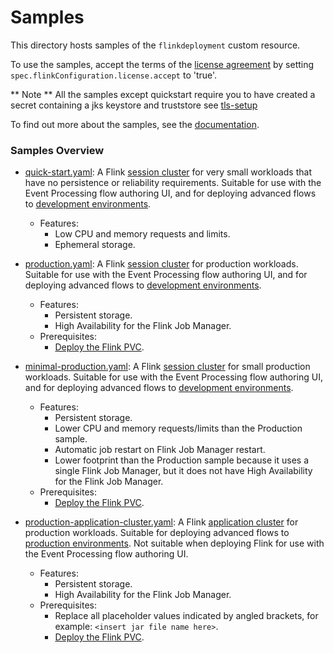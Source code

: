 # Samples

This directory hosts samples of the `flinkdeployment` custom resource.

To use the samples, accept the terms of the [license agreement](https://ibm.biz/ea-license) by setting
`spec.flinkConfiguration.license.accept` to 'true'.

** Note ** All the samples except quickstart require you to have created a secret containing a jks keystore and truststore see [tls-setup](../../../tls-setup) 

To find out more about the samples, see the [documentation](https://ibm.github.io/event-automation/ep/installing/planning/#flink-sample-deployments).

### Samples Overview

- [quick-start.yaml](./quick-start.yaml): A Flink [session cluster](https://nightlies.apache.org/flink/flink-docs-release-1.17/docs/concepts/flink-architecture/#flink-session-cluster)
  for very small workloads that have no persistence or reliability requirements. Suitable for use with the Event Processing flow authoring UI,
  and for deploying advanced flows to [development environments](https://ibm.github.io/event-automation/ep/advanced/deploying-development).
   - Features:
      - Low CPU and memory requests and limits.
      - Ephemeral storage.

- [production.yaml](./production.yaml): A Flink [session cluster](https://nightlies.apache.org/flink/flink-docs-release-1.17/docs/concepts/flink-architecture/#flink-session-cluster)
  for production workloads. Suitable for use with the Event Processing flow authoring UI, and for deploying advanced flows to
  [development environments](https://ibm.github.io/event-automation/ep/advanced/deploying-development).
   - Features:
      - Persistent storage.
      - High Availability for the Flink Job Manager.
  - Prerequisites:
      - [Deploy the Flink PVC](https://ibm.github.io/event-automation/ep/installing/planning/#deploying-the-flink-pvc).
 
- [minimal-production.yaml](./minimal-production.yaml): A Flink [session cluster](https://nightlies.apache.org/flink/flink-docs-release-1.17/docs/concepts/flink-architecture/#flink-session-cluster)
  for small production workloads. Suitable for use with the Event Processing flow authoring UI, and for deploying advanced flows to
  [development environments](https://ibm.github.io/event-automation/ep/advanced/deploying-development).
   - Features:
      - Persistent storage.
      - Lower CPU and memory requests/limits than the Production sample.
      - Automatic job restart on Flink Job Manager restart.
      - Lower footprint than the Production sample because it uses a single Flink Job Manager, but it does not have High Availability for the Flink Job Manager.
   - Prerequisites:
      - [Deploy the Flink PVC](https://ibm.github.io/event-automation/ep/installing/planning/#deploying-the-flink-pvc).

- [production-application-cluster.yaml](./production-application-cluster.yaml): A Flink [application cluster](https://nightlies.apache.org/flink/flink-docs-release-1.17/docs/concepts/flink-architecture/#flink-application-cluster)
  for production workloads. Suitable for deploying advanced flows to [production environments](https://ibm.github.io/event-automation/ep/advanced/deploying-production/). Not suitable
  when deploying Flink for use with the Event Processing flow authoring UI.
   - Features:
      - Persistent storage.
      - High Availability for the Flink Job Manager.
   - Prerequisites:
      - Replace all placeholder values indicated by angled brackets, for example: `<insert jar file name here>`.
      - [Deploy the Flink PVC](https://ibm.github.io/event-automation/ep/installing/planning/#deploying-the-flink-pvc).